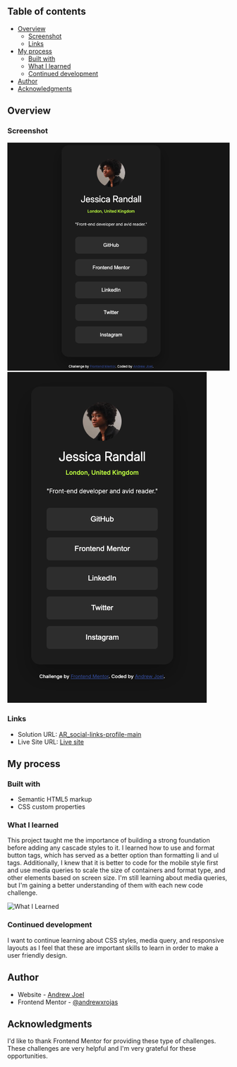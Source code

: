 ## Table of contents

- [Overview](#overview)
  - [Screenshot](#screenshot)
  - [Links](#links)
- [My process](#my-process)
  - [Built with](#built-with)
  - [What I learned](#what-i-learned)
  - [Continued development](#continued-development)
- [Author](#author)
- [Acknowledgments](#acknowledgments)


## Overview

### Screenshot

![Desktop View](./assets/images/DesktopView.png) 
![Mobile View](./assets/images/MobileView.png)


### Links

- Solution URL: [AR_social-links-profile-main](https://github.com/andrewxrojas/AR_social-links-profile-main)
- Live Site URL: [Live site](https://andrewxrojas.github.io/AR_social-links-profile-main/)

## My process

### Built with

- Semantic HTML5 markup
- CSS custom properties

### What I learned

This project taught me the importance of building a strong foundation before adding any cascade styles to it. I learned how to use and format button tags, which has served as a better option than formatting li and ul tags. Additionally, I knew that it is better to code for the mobile style first and use media queries to scale the size of containers and format type, and other elements based on screen size. I'm still learning about media queries, but I'm gaining a better understanding of them with each new code challenge.

![What I Learned](./assets/images/WhatILearned.png)

### Continued development

I want to continue learning about CSS styles, media query, and responsive layouts as I feel that these are important skills to learn in order to make a user friendly design.

## Author

- Website - [Andrew Joel](https://www.andrewxrojas.com)
- Frontend Mentor - [@andrewxrojas](https://www.frontendmentor.io/profile/andrewxrojas)

## Acknowledgments

I'd like to thank Frontend Mentor for providing these type of challenges. These challenges are very helpful and I'm very grateful for these opportunities.